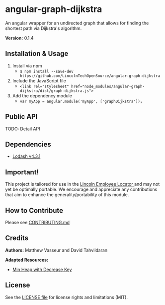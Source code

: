 # angular-graph-dijkstra

An angular wrapper for an undirected graph that allows for finding the shortest
path via Dijkstra's algorithm.

**Version:** 0.1.4

## Installation & Usage

1. Install via npm
   * `$ npm install --save-dev https://github.com/LincolnTechOpenSource/angular-graph-dijkstra`
2. Include the JavaScript file
   * `<link rel="stylesheet" href="node_modules/angular-graph-dijkstra/dist/graph-dijkstra.js">`
3. Add the dependency module
   * `var myApp = angular.module('myApp', ['graphDijkstra']);`

## Public API

TODO: Detail API

## Dependencies

   * [Lodash v4.3.1](https://lodash.com/)

## Important!

This project is tailored for use in the [Lincoln Employee Locator ] and may not yet
be optimally portable. We encourage and appreciate any contributions that aim to
enhance the generality/portability of this module.

[Lincoln Employee Locator]: https://github.com/LincolnTechOpenSource/lincoln-gps


## How to Contribute

Please see [CONTRIBUTING.md](CONTRIBUTING.md)


## Credits

**Authors:** Matthew Vasseur and David Tahvildaran

**Adapted Resources:**
   * [Min Heap with Decrease Key](https://github.com/rombdn/js-binaryheap-decreasekey)


## License

See the [LICENSE file](LICENSE) for license rights and limitations (MIT).
